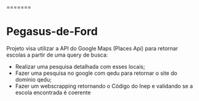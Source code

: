 =======
# Pegasus-de-Ford
Projeto visa utilizar a API do Google Maps (Places Api) para retornar escolas a partir de uma query de busca:
- Realizar uma pesquisa detalhada com esses locais;
- Fazer uma pesquisa no google com qedu para retornar o site do domínio qedu;
- Fazer um webscrapping retornando o Código do Inep e validando se a escola encontrada é coerente
